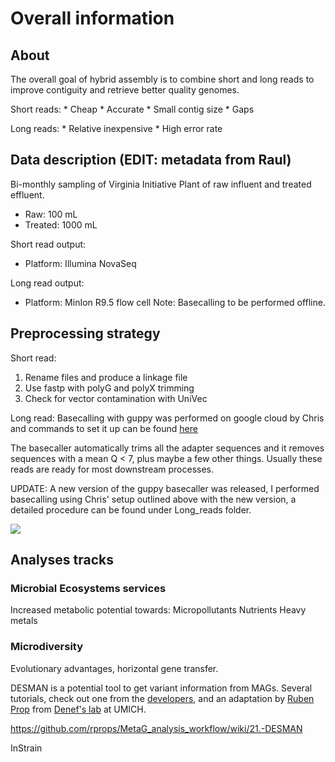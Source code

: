 Overall information
================

About
-----

The overall goal of hybrid assembly is to combine short and long reads to improve contiguity and retrieve better quality genomes.

Short reads:
\* Cheap
\* Accurate
\* Small contig size
\* Gaps

Long reads:
\* Relative inexpensive
\* High error rate

Data description (EDIT: metadata from Raul)
-------------------------------------------

Bi-monthly sampling of Virginia Initiative Plant of raw influent and treated effluent.

-   Raw: 100 mL
-   Treated: 1000 mL

Short read output:

-   Platform: Illumina NovaSeq

Long read output:

-   Platform: MinIon R9.5 flow cell
    Note: Basecalling to be performed offline.

Preprocessing strategy
----------------------

Short read:
1. Rename files and produce a linkage file
2. Use fastp with polyG and polyX trimming
3. Check for vector contamination with UniVec

Long read:
Basecalling with guppy was performed on google cloud by Chris and commands to set it up can be found <a href="https://gist.github.com/chrisLanderson/3f8443e5ab837c14c2249102343b6587" target="blank_">here</a>

The basecaller automatically trims all the adapter sequences and it removes sequences with a mean Q &lt; 7, plus maybe a few other things. Usually these reads are ready for most downstream processes.

UPDATE: A new version of the guppy basecaller was released, I performed basecalling using Chris' setup outlined above with the new version, a detailed procedure can be found under Long\_reads folder.

![](README_files/figure-markdown_github/tweet-from-cbrown-1.png)

Analyses tracks
---------------

### Microbial Ecosystems services

Increased metabolic potential towards: Micropollutants
Nutrients
Heavy metals

### Microdiversity

Evolutionary advantages, horizontal gene transfer.

DESMAN is a potential tool to get variant information from MAGs. Several tutorials, check out one from the <a href="https://github.com/chrisquince/StrainMetaSim" target="_blank">developers</a>, and an adaptation by <a href="https://github.com/rprops/MetaG_analysis_workflow/wiki/21.-DESMAN" target="_blank">Ruben Prop</a> from [Denef's lab](http://www-personal.umich.edu/~vdenef/index.htm) at UMICH.

<https://github.com/rprops/MetaG_analysis_workflow/wiki/21.-DESMAN>

InStrain
